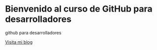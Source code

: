 # Bienvenido al curso de GitHub para desarrolladores
github para desarrolladores

[Visita mi blog](https://www.deepl.com/translator#en/es/stanging%20area)
